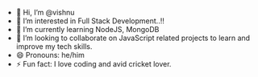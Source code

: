 - 👋 Hi, I’m @vishnu
- 👀 I’m interested in Full Stack Development..!!
- 🌱 I’m currently learning NodeJS, MongoDB
- 💞️ I’m looking to collaborate on JavaScript related projects to learn and improve my tech skills. 
- 😄 Pronouns: he/him
- ⚡ Fun fact: I love coding and avid cricket lover. 

<!---
user-vishnu/user-vishnu is a ✨ special ✨ repository because its `README.md` (this file) appears on your GitHub profile.
You can click the Preview link to take a look at your changes.
--->
